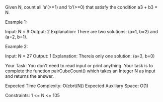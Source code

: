 Given N, count all ‘a’(>=1) and ‘b’(>=0) that satisfy the condition a3 + b3 = N.

 

Example 1:

Input:
N = 9 
Output:
2
Explanation:
There are two solutions: (a=1, b=2)
and (a=2, b=1).

Example 2:

Input:
N = 27
Output:
1
Explanation:
Thereis only one solution: (a=3, b=0)
 

Your Task:
You don't need to read input or print anything. Your task is to complete the function pairCubeCount() which takes an Integer N as input and returns the answer.

 

Expected Time Complexity: O(cbrt(N))
Expected Auxiliary Space: O(1)

 

Constraints:
1 <= N <= 105

